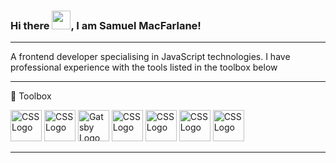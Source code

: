 ### Hi there <img src="https://raw.githubusercontent.com/MartinHeinz/MartinHeinz/master/wave.gif" width="30px">, I am Samuel MacFarlane!

---

A frontend developer specialising in JavaScript technologies. I have professional experience with the tools listed in the toolbox below

---

🧰 Toolbox

<img src="https://cdn.worldvectorlogo.com/logos/logo-javascript.svg" alt="CSS Logo" width="50" height="50"/> <img src="https://cdn.worldvectorlogo.com/logos/react-2.svg" alt="CSS Logo" width="50" height="50"/> <img src="https://cdn.worldvectorlogo.com/logos/gatsby-logo.svg" alt="Gatsby Logo" width="50" height="50"/> <img src="https://cdn.worldvectorlogo.com/logos/material-ui-1.svg" alt="CSS Logo" width="50" height="50"/> <img src="https://cdn.worldvectorlogo.com/logos/html-1.svg" alt="CSS Logo" width="50" height="50"/> <img src="https://cdn.worldvectorlogo.com/logos/css-3.svg" alt="CSS Logo" width="50" height="50"/> <img src="https://cdn.worldvectorlogo.com/logos/nodejs-2.svg" alt="CSS Logo" width="50" height="50"/>


---

